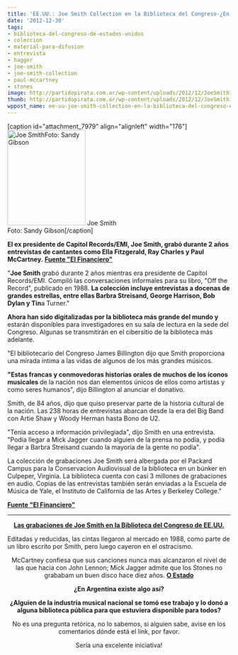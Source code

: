 ```yaml
---
title: 'EE.UU.: Joe Smith Collection en la Biblioteca del Congreso-¿En Argentina podríamos?'
date: '2012-12-30'
tags:
- biblioteca-del-congreso-de-estados-unidos
- coleccion
- material-para-difusion
- entrevista
- hagger
- joe-smith
- joe-smith-collection
- paul-mccartney
- stones
image: http://partidopirata.com.ar/wp-content/uploads/2012/12/JoeSmith13.jpg
thumb: http://partidopirata.com.ar/wp-content/uploads/2012/12/JoeSmith13-150x150.jpg
wppost_name: ee-uu-joe-smith-collection-en-la-biblioteca-del-congreso-en-argentina-podriamos
---
```


[caption id="attachment_7979" align="alignleft" width="176"]<a href="http://partidopirata.com.ar/wp-content/uploads/2012/12/JoeSmith13.jpg"><img class="size-full wp-image-7979" alt="Joe SmithFoto: Sandy Gibson " src="http://partidopirata.com.ar/wp-content/uploads/2012/12/JoeSmith13.jpg" width="176" height="215" /></a> Joe Smith<br />Foto: Sandy Gibson[/caption]

<strong>El ex presidente de Capitol Records/EMI, Joe Smith, grabó durante 2 años entrevistas de cantantes como Ella Fitzgerald, Ray Charles y Paul McCartney.</strong>
<strong><a href="http://www.elfinanciero.com.mx/index.php?option=com_k2&amp;view=item&amp;id=25701:historias-como-la-de-ray-charles-van-a-biblioteca-del-congreso&amp;Itemid=26" target="_blank">Fuente "El Financiero"</a></strong>

"<strong>Joe Smith </strong>grabó durante 2 años mientras era presidente de Capitol Records/EMI. Compiló las conversaciones informales para su libro, "Off the Record", publicado en 1988. <strong>La colección incluye entrevistas a docenas de grandes estrellas, entre ellas Barbra Streisand, George Harrison, Bob Dylan y Tin</strong>a Turner."

<strong>Ahora han sido digitalizadas por la biblioteca más grande del mundo y</strong> estarán disponibles para investigadores en su sala de lectura en la sede del Congreso. Algunas se transmitirán en el cibersitio de la biblioteca más adelante.

"El bibliotecario del Congreso James Billington dijo que Smith proporciona una mirada íntima a las vidas de algunos de los más grandes músicos.

<strong>"Estas francas y conmovedoras historias orales de muchos de los íconos musicales </strong>de la nación nos dan elementos únicos de ellos como artistas y como seres humanos", dijo Billington al anunciar el donativo.

Smith, de 84 años, dijo que quiso preservar parte de la historia cultural de la nación. Las 238 horas de entrevistas abarcan desde la era del Big Band con Artie Shaw y Woody Herman hasta Bono de U2.

"Tenia acceso a información privilegiada", dijo Smith en una entrevista. "Podía llegar a Mick Jagger cuando alguien de la prensa no podía, y podía llegar a Barbra Streisand cuando la mayoría de la gente no podía".

La colección de grabaciones Joe Smith será albergada por el Packard Campus para la Conservacion Audiovisual de la biblioteca en un búnker en Culpeper, Virginia. La biblioteca cuenta con casi 3 millones de grabaciones en audio. Copias de las entrevistas también serán enviadas a la Escuela de Música de Yale, el Instituto de California de las Artes y Berkeley College."

<strong><a href="http://www.elfinanciero.com.mx/index.php?option=com_k2&amp;view=item&amp;id=25701:historias-como-la-de-ray-charles-van-a-biblioteca-del-congreso&amp;Itemid=26" target="_blank">Fuente "El Financiero"</a></strong>

<hr />
<p style="text-align: center;"><strong><a href="http://www.loc.gov/rr/record/joesmith/" target="_blank">Las grabaciones de Joe Smith en la Biblioteca del Congreso de EE.UU.</a></strong></p>
Editadas y reducidas, las cintas llegaron al mercado en 1988, como parte de un libro escrito por Smith, pero luego cayeron en el ostracismo.
<p style="text-align: center;">McCartney confiesa que sus canciones nunca mas alcanzaron el nivel de las que hacia con John Lennon; Mick Jagger admite que los Stones no grababam un buen disco hace diez años.
<strong><a href="http://blogs.estadao.com.br/link/acervo-traz-entrevistas-raras-com-musicos/?doing_wp_cron=1356857795.1957108974456787109375" target="_blank">O Estado</a></strong></p>
<p style="text-align: center;"><strong>¿En Argentina existe algo así?</strong></p>
<p style="text-align: center;"><strong>¿Alguien de la industria musical nacional se tomó ese trabajo y lo donó a alguna biblioteca pública para que estuviera disponible para todos?</strong></p>
<p style="text-align: center;">No es una pregunta retórica, no lo sabemos, si alguien sabe, avise en los comentarios dónde está el link, por favor.</p>
<p style="text-align: center;">Sería una excelente iniciativa!</p>
